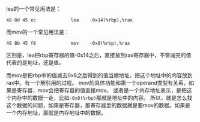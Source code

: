 lea的一个常见用法是：
```
48 8d 45 ec             lea    -0x14(%rbp),%rax
```
而mov的一个常见用法是：
```
48 8b 45 f8             mov    -0x8(%rbp),%rax
```
区别是，lea把rbp寄存器的值-0x14之后，直接放到rax寄存器中，不管减完的值代表的是地址，还是值。

而mov是把rbp中的值减去0x8之后得到的值当做地址，把这个地址中的内容放到rax中。有一个解引用的过程。
mov的具体功能和第一个operand类型有关系，如果是寄存器，mov会把寄存器的值直接mov。
或者是一个内存地址表示，是把这个内存中的数据一走，比如`-0x8(%rbp)`那就是地址中的内容。
所以，就是怎么找这个数据的问题，如果是寄存器，那寄存器里的数据就是要mov的数据。如果是一个内存地址，那就是内存地址中的数据。

